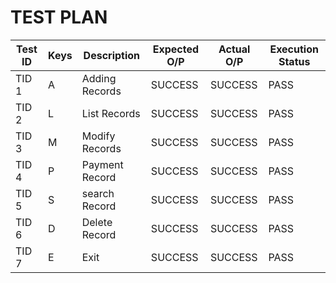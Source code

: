 # TEST PLAN


| **Test ID** | **Keys**|**Description** |**Expected O/P** | **Actual O/P** | Execution Status |
|-------------|---------|----------------|-----------------|----------------|------------------|
|  TID 1      |A        | Adding Records | SUCCESS         | SUCCESS        | PASS	       |
|  TID 2      |L        | List Records   | SUCCESS         | SUCCESS        | PASS	       |
|  TID 3      |M        | Modify Records | SUCCESS         | SUCCESS        | PASS	       |
|  TID 4      |P        | Payment Record | SUCCESS         | SUCCESS        | PASS	       |
|  TID 5      |S        | search Record  | SUCCESS         | SUCCESS        | PASS	       |
|  TID 6      |D        | Delete Record  | SUCCESS         | SUCCESS        | PASS	       |
|  TID 7      |E        | Exit           | SUCCESS         | SUCCESS        | PASS	       |
